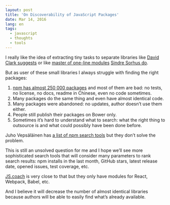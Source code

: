 ```yaml
---
layout: post
title: 'On Discoverability of JavaScript Packages'
date: Mar 14, 2016
lang: en
tags:
  - javascript
  - thoughts
  - tools
---
```


I really like the idea of extracting tiny tasks to separate libraries like [David Clark suggests](http://davidtheclark.com/modular-approach-to-interface-components/) or like [master of one-line modules](https://github.com/sindresorhus/ama/issues/10) [Sindre Sorhus do](https://www.npmjs.com/~sindresorhus).

But as user of these small libraries I always struggle with finding the right packages:

1. [npm has almost 250 000 packages](https://www.npmjs.com/) and most of them are bad: no tests, no license, no docs, readme in Chinese, even no code sometimes.
2. Many packages do the same thing and even have almost identical code.
3. Many packages were abandoned: no updates, author doesn’t use them either.
4. People still publish their packages on Bower only.
5. Sometimes it’s hard to understand what to search: what the right thing to outsource is and what could possibly have been done before.

Juho Vepsäläinen has [a list of npm search tools](http://www.nixtu.info/2016/02/discovery-and-quality-services-for-npm.html) but they don’t solve the problem.

This is still an unsolved question for me and I hope we’ll see more sophisticated search tools that will consider many parameters to rank search results: npm installs in the last month, GitHub stars, latest release date, opened issues, test coverage, etc.

[JS.coach](https://js.coach/) is very close to that but they only have modules for React, Webpack, Babel, etc.

And I believe it will decrease the number of almost identical libraries because authors will be able to easily find what’s already available.
